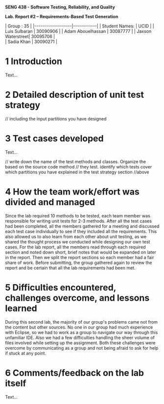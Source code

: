 **SENG 438 - Software Testing, Reliability, and Quality**

**Lab. Report \#2 – Requirements-Based Test Generation**

| Group \:  35                 |
|-------------------|------------|
| Student Names:    |    UCID    |
| Luis Sulbaran     | 30090906   |
| Adam Abouelhassan | 30087777   |
| Jaxson Waterstreet| 30095706   |  
| Sadia Khan        | 30090271   |

# 1 Introduction

Text…

# 2 Detailed description of unit test strategy

// including the input partitions you have designed

# 3 Test cases developed

Text…

// write down the name of the test methods and classes. Organize the based on
the source code method // they test. identify which tests cover which partitions
you have explained in the test strategy section //above

# 4 How the team work/effort was divided and managed

Since the lab required 10 methods to be tested, each team member was responsible for writing unit tests for 2-3 methods. After all the test cases had been completed, all the members gathered for a meeting and discussed each test case individually to see if they included all the requirements. This also allowed us to also learn from each other about unit testing, as we shared the thought process we conducted while designing our own test cases. For the lab report, all the members read through each required section and noted down short, brief notes that would be expanded on later in the report. Then we split the report sections so each member had a fair share of work. Before submitting, the group gathered again to review the report and be certain that all the lab requirements had been met.

# 5 Difficulties encountered, challenges overcome, and lessons learned

During this second lab, the majority of our group's problems came not from the content but other sources. No one in our group had much experience with Eclipse, so we had to work as a group to navigate our way through this unfamiliar IDE. Also we had a few difficulties handling the sheer volume of files involved while setting up the assignment. Both these challenges were overcome by communicating as a group and not being afraid to ask for help if stuck at any point. 

# 6 Comments/feedback on the lab itself

Text…
